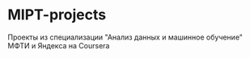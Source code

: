 # MIPT-projects
Проекты из специализации "Анализ данных и машинное обучение" МФТИ и Яндекса на Coursera
